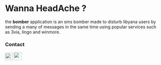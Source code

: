 # Wanna HeadAche ?
the **bomber** application is an sms bomber made to disturb libyana users by sending a many of messages in the same time using popular services such as 3via, lingo and winmore.

### Contact
<p align="left">
  <a href="https://vk.com/anasybal" alt="Vk account" title="Vk account"><img src="https://s3.amazonaws.com/freebiesupply/large/2x/vk-logo-transparent.png" width="24" height="24"></a>
  <a href="mailto:anasybal@mail.ru" alt="E-mail" title="E-mail"><img src="https://icons.iconarchive.com/icons/papirus-team/papirus-apps/512/protonmail-desktop-icon.png" width="26" height="26"></a>
</p>
